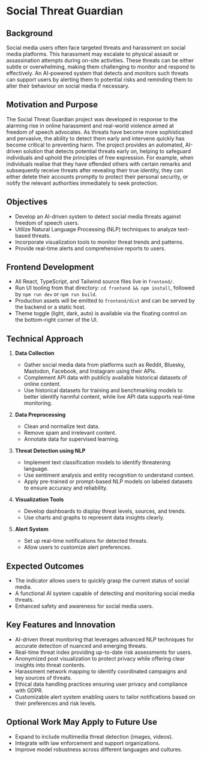 # Social Threat Guardian

## Background
Social media users often face targeted threats and harassment on social media platforms. This harassment may escalate to physical assault or assassination attempts during on-site activities. These threats can be either subtle or overwhelming, making them challenging to monitor and respond to effectively. An AI-powered system that detects and monitors such threats can support users by alerting them to potential risks and reminding them to alter their behaviour on social media if necessary.

## Motivation and Purpose
The Social Threat Guardian project was developed in response to the alarming rise in online harassment and real-world violence aimed at freedom of speech advocates. As threats have become more sophisticated and pervasive, the ability to detect them early and intervene quickly has become critical to preventing harm. The project provides an automated, AI-driven solution that detects potential threats early on, helping to safeguard individuals and uphold the principles of free expression. For example, when individuals realise that they have offended others with certain remarks and subsequently receive threats after revealing their true identity, they can either delete their accounts promptly to protect their personal security, or notify the relevant authorities immediately to seek protection.

## Objectives
- Develop an AI-driven system to detect social media threats against freedom of speech users.
- Utilize Natural Language Processing (NLP) techniques to analyze text-based threats.
- Incorporate visualization tools to monitor threat trends and patterns.
- Provide real-time alerts and comprehensive reports to users.

## Frontend Development
- All React, TypeScript, and Tailwind source files live in `frontend/`.
- Run UI tooling from that directory: `cd frontend && npm install`, followed by `npm run dev` or `npm run build`.
- Production assets will be emitted to `frontend/dist` and can be served by the backend or a static host.
- Theme toggle (light, dark, auto) is available via the floating control on the bottom-right corner of the UI.


## Technical Approach
1. **Data Collection**
   - Gather social media data from platforms such as Reddit, Bluesky, Mastodon, Facebook, and Instagram using their APIs.
   - Complement API data with publicly available historical datasets of online content.
   - Use historical datasets for training and benchmarking models to better identify harmful content, while live API data supports real-time monitoring.

2. **Data Preprocessing**
   - Clean and normalize text data.
   - Remove spam and irrelevant content.
   - Annotate data for supervised learning.

3. **Threat Detection using NLP**
   - Implement text classification models to identify threatening language.
   - Use sentiment analysis and entity recognition to understand context.
   - Apply pre-trained or prompt-based NLP models on labeled datasets to ensure accuracy and reliability.

4. **Visualization Tools**
   - Develop dashboards to display threat levels, sources, and trends.
   - Use charts and graphs to represent data insights clearly.

5. **Alert System**
   - Set up real-time notifications for detected threats.
   - Allow users to customize alert preferences.

## Expected Outcomes
- The indicator allows users to quickly grasp the current status of social media.
- A functional AI system capable of detecting and monitoring social media threats.
- Enhanced safety and awareness for social media users.

## Key Features and Innovation
- AI-driven threat monitoring that leverages advanced NLP techniques for accurate detection of nuanced and emerging threats.
- Real-time threat index providing up-to-date risk assessments for users.
- Anonymized post visualization to protect privacy while offering clear insights into threat contents.
- Harassment network mapping to identify coordinated campaigns and key sources of threats.
- Ethical data handling practices ensuring user privacy and compliance with GDPR.
- Customizable alert system enabling users to tailor notifications based on their preferences and risk levels.

## Optional Work May Apply to Future Use
- Expand to include multimedia threat detection (images, videos).
- Integrate with law enforcement and support organizations.
- Improve model robustness across different languages and cultures.
